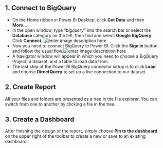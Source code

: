 ## 1. Connect to BigQuery
-   On the Home ribbon in Power BI Desktop, click  **Get Data**  and then  **More…**.
-  In the open window, type “_bigquery_” into the search bar or select the  **Database** category on the left, then find and select  **Google BigQuery**. Click  **Connect**.
![enter image description here](https://blog.coupler.io/wp-content/uploads/2021/08/2-select-google-bigquery.png)
- Now you need to connect BigQuery to Power BI. Click the **Sign in** button and follow the usual flow.![enter image description here](https://blog.coupler.io/wp-content/uploads/2021/08/3-sign-in-google-bigquery.png)
-  A Navigator window will appear in which you need to choose a BigQuery Project, a dataset, and a table to load data from.
- The last step of the Power BI BigQuery connector setup is to click **Load** and choose **DirectQuery** to set up a live connection to our dataset.

## 2. Create Report

All your files and folders are presented as a tree in the file explorer. You can switch from one to another by clicking a file in the tree.

## 3. Create a Dashboard

After finishing the design of the report, simply choose **Pin to the dashboard** on the upper right of the toolbar to create a new or save to an existing dashboard.



